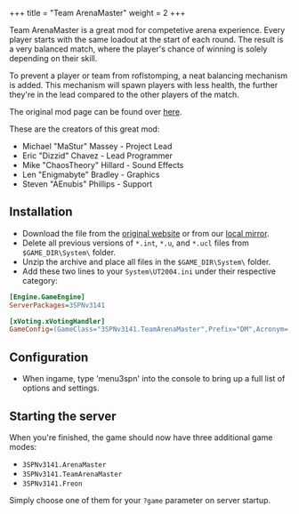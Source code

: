 +++
title = "Team ArenaMaster"
weight = 2
+++

Team ArenaMaster is a great mod for competetive arena experience.
Every player starts with the same loadout at the start of each round.
The result is a very balanced match, where the player's chance of winning is solely depending on their skill.

To prevent a player or team from roflstomping, a neat balancing mechanism is added.
This mechanism will spawn players with less health, the further they're in the lead compared to the other players of the match.

The original mod page can be found over [here](https://www.utzone.de/forum/downloads.php?do=file&id=981).

These are the creators of this great mod:

- Michael "MaStur" Massey - Project Lead
- Eric "Dizzid" Chavez - Lead Programmer
- Mike "ChaosTheory" Hillard - Sound Effects
- Len "Enigmabyte" Bradley - Graphics
- Steven "AEnubis" Phillips - Support

## Installation

- Download the file from the [original website](https://www.utzone.de/forum/downloads.php?do=file&id=981) or from our [local mirror](3spn_v3.141.7z).
- Delete all previous versions of `*.int`, `*.u`, and `*.ucl` files from `$GAME_DIR\System\` folder.
- Unzip the archive and place all files in the `$GAME_DIR\System\` folder.
- Add these two lines to your `System\UT2004.ini` under their respective category:

```ini
[Engine.GameEngine]
ServerPackages=3SPNv3141
```

```ini
[xVoting.xVotingHandler]
GameConfig=(GameClass="3SPNv3141.TeamArenaMaster",Prefix="DM",Acronym=,GameName="AM",Mutators="None",Options=)
```

## Configuration

- When ingame, type 'menu3spn' into the console to bring up a full list of options and settings.

## Starting the server

When you're finished, the game should now have three additional game modes:

- `3SPNv3141.ArenaMaster`
- `3SPNv3141.TeamArenaMaster`
- `3SPNv3141.Freon`

Simply choose one of them for your `?game` parameter on server startup.
